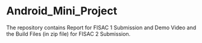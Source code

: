 # Android_Mini_Project

The repository contains Report for FISAC 1 Submission and Demo Video and the Build Files (in zip file) for FISAC 2 Submission.
